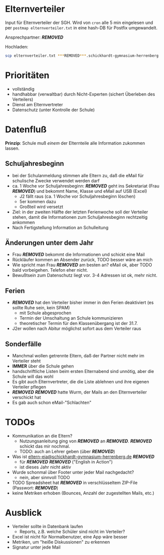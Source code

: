 # Elternverteiler

Input für Elternverteiler der SGH. Wird von `cron` alle 5 min eingelesen und per `postmap elternverteiler.txt` in eine hash-DB für Postfix umgewandelt.

Ansprechpartner: ***REMOVED***

Hochladen:

```bash
scp elternverteiler.txt ***REMOVED***.schickhardt-gymnasium-herrenberg.de:
```

# Prioritäten

* vollständig
* handhabbar (verwaltbar) durch Nicht-Experten (sichert Überleben des Verteilers)
* Dienst am Elternvertreter
* Datenschutz (unter Kontrolle der Schule)

# Datenfluß

**Prinzip**: Schule muß _einem_ der Elternteile alle Information zukommen lassen.

## Schuljahresbeginn

* bei der Schulanmeldung stimmen alle Eltern zu, daß die eMail für schulische Zwecke verwendet werden darf
* ca. 1 Woche vor Schuljahresbeginn: ***REMOVED*** geht ins Sekretariat (Frau ***REMOVED***) und bekommt Name, Klasse und eMail auf USB (Excel)
  - J2 fällt raus (ca. 1 Woche vor Schuljahresbeginn löschen)
  - 5er kommen dazu
  - Großteil wird versetzt
* Ziel: in der zweiten Hälfte der letzten Ferienwoche soll der Verteiler stehen, damit die Informationen zum Schuljahresbeginn rechtzeitig ankommen
* Nach Fertigstellung Information an Schulleitung

## Änderungen unter dem Jahr

* Frau ***REMOVED*** bekommt die Informationen und schickt eine Mail
* Rückläufer kommen an Absender zurück, TODO besser wäre an mich
* Wie spricht man Frau ***REMOVED*** am besten an? eMail ok, aber TODO bald vorbeigehen. Telefon eher nicht.
* Bewußtsein zum Datenschutz liegt vor. 3-4 Adressen ist ok, mehr nicht.

## Ferien

* ***REMOVED*** hat den Verteiler bisher immer in den Ferien deaktiviert (es sollte Ruhe sein, kein SPAM)
  - mit Schule abgesprochen
  - Termin der Umschaltung an Schule kommunizieren
  - theoretischer Termin für den Klassenübergang ist der 31.7.
* J2er wollen nach Abitur möglichst sofort aus dem Verteiler raus

## Sonderfälle

* Manchmal wollen getrennte Eltern, daß der Partner nicht mehr im Verteiler steht
* **IMMER** über die Schule gehen
* handschriftliche Listen beim ersten Elternabend sind unnötig, aber die Schule will das wohl
* Es gibt auch Elternvertreter, die die Liste ablehnen und ihre eigenen Verteiler pflegen
* ***REMOVED*** ***REMOVED*** hatte Wurm, der Mails an den Elternverteiler verschickt hat
* Es gab auch schon eMail-"Schlachten"

# TODOs

* Kommunikation an die Eltern?
  - Nutzungsanleitung ging von ***REMOVED*** an ***REMOVED***. ***REMOVED*** schickt das mir nochmal.
  - TODO: auch an Lehrer geben (über ***REMOVED***)
* Was ist eltern-eia@schickhardt-gymnasium-herrenberg.de ***REMOVED***
  - für ***REMOVED*** ***REMOVED*** ("English in Action")
  - ist dieses Jahr nicht aktiv
* Wurde schonmal über Footer unter jeder Mail nachgedacht?
  - nein, aber sinnvoll TODO
* TODO Spreadsheet hat ***REMOVED*** in verschlüsseltem ZIP-File (Passwort: ***REMOVED***)
* keine Metriken erhoben (Bounces, Anzahl der zugestellten Mails, etc.)

# Ausblick

* Verteiler sollte in Datenbank laufen
  - Reports, z.B. welche Schüler sind nicht im Verteiler?
* Excel ist nicht für Normalbenutzer, eine App wäre besser
* Metriken, um "heiße Diskussionen" zu erkennen
* Signatur unter jede Mail
